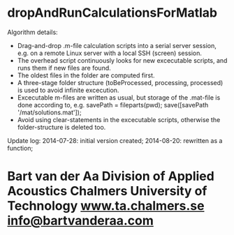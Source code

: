 dropAndRunCalculationsForMatlab
===============================

Algorithm details:
- Drag-and-drop .m-file calculation scripts into a serial server session, e.g. on a remote Linux server with a local SSH (screen) session.
- The overhead script continuously looks for new excecutable scripts, and runs them if new files are found.
- The oldest files in the folder are computed first.
- A three-stage folder structure (toBeProcessed, processing, processed) is used to avoid infinite excecution.
- Excecutable m-files are written as usual, but storage of the .mat-file is done according to, e.g. savePath = fileparts(pwd); save([savePath '/mat/solutions.mat']);
- Avoid using clear-statements in the excecutable scripts, otherwise the folder-structure is deleted too.

Update log:
2014-07-28: initial version created;
2014-08-20: rewritten as a function;


Bart van der Aa
Division of Applied Acoustics
Chalmers University of Technology
www.ta.chalmers.se
info@bartvanderaa.com
===============================
